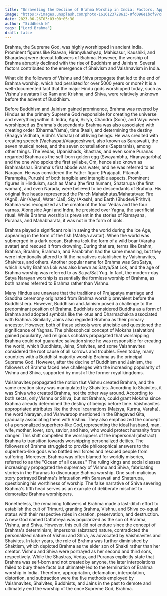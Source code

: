 ```yaml
---
title: "Unraveling the Decline of Brahma Worship in India: Factors, Appropriation, and Demise"
image: "https://images.unsplash.com/photo-1616123728613-8fd096e1bcf9?crop=entropy&cs=tinysrgb&fit=max&fm=jpg&ixid=M3wxMTc3M3wwfDF8c2VhcmNofDF8fGJyYWhtYXxlbnwwfHx8fDE2ODc2NDIyMjF8MA&ixlib=rb-4.0.3&q=80&w=2000"
date: 2023-06-26T03:03:00+05:30 	
author: "Siddhesh N"
tags: ["Lord Brahma"]
draft: false 
---
```



Brahma, the Supreme God, was highly worshipped in ancient India. Prominent figures like Raavan, Hiranyakashyap, Mahisasur, Kaushiki, and Bharadwaj were devout followers of Brahma. However, the worship of Brahma abruptly declined with the rise of Buddhism and Jainism. Several factors contributed to the emergence of Shaivism and Vaishnavism in India. 

What did the followers of Vishnu and Shiva propagate that led to the end of Brahma worship, which had persisted for over 5000 years or more? It is a well-documented fact that the major Hindu gods worshipped today, such as Vishnu's avatars like Ram and Krishna, and Shiva, were relatively unknown before the advent of Buddhism.

Before Buddhism and Jainism gained prominence, Brahma was revered by Hindus as the primary Supreme God responsible for creating the universe and everything within it. Indra, Agni, Surya, Chandra (Som), and Vayu were worshipped as Brahma's descendants. Brahma was also associated with creating order (Dharma/Yama), time (Kaal), and determining the destiny (Bhagya Vidhata, Vidhi's Vidhata) of all living beings. He was credited with creating speech (Vachaspati/Vaageeshwari, also known as Saraswati), the seven musical notes, and the seven constellations (Saptarshis), among other things. The Vedas, Upanishads, Shastras, and even some Puranas regarded Brahma as the self-born golden egg (Swayambhu, Hiranyagarbha) and the one who spoke the first syllable, Om, hence also known as Brahmakshar. Brahma's first abode was water, and he was referred to as Narayan. He was considered the Father figure (Prajapati, Pitamah, Parampita, Purush) of both tangible and intangible aspects. Prominent figures in Hinduism, such as Manu (the first human), Shatarupa (the first woman), and even Narada, were believed to be descendants of Brahma. His original five heads represented the Panch Mahabhutas/Mahatatvas: Fire (Agni), Air (Vayu), Water (Jal), Sky (Akash), and Earth (Bhudevi/Prithvi). Brahma was recognized as the creator of the four Vedas and the four varnas. Alongside Agni and Indra, he presided over Yagna, the sacrificial ritual. While Brahma worship is prevalent in the stories of Ramayana, Puranas, and Mahabharata, it was not in the form of idols.

Brahma played a significant role in saving the world during the Ice Age, appearing in the form of the fish (Matsya avatar). When the world was submerged in a dark ocean, Brahma took the form of a wild boar (Varaha avatar) and rescued it from drowning. During that era, terms like Brahm, Brahma, Braahm, Brahman, and Parabrahm had the same meaning, but they were intentionally altered to fit the narratives established by Vaishnavites, Shaivites, and others. Another popular name for Brahma was Sat/Satya, which is why Brahma Lok was also known as Satya/Sat Lok, and the age of Brahma worship was referred to as Satya/Sat Yug. In fact, the modern-day Satya Narayan worship is essentially the formless worship of Brahma, as both names referred to Brahma rather than Vishnu.

Many Hindus are unaware that the traditions of Prajapatya marriage and Sraddha ceremony originated from Brahma worship prevalent before the Buddhist era. However, Buddhism and Jainism posed a challenge to the predominant position of Brahma. Buddhists considered Buddha as a form of Brahma and adopted symbols like the lotus and Dharmachakra associated with Brahma. Similarly, Jains also regarded Brahma as their primary ancestor. However, both of these schools were atheistic and questioned the significance of Yagnas. The philosophical concept of Moksha (salvation) gained popularity, and religious scholars propagated that worshipping Brahma could not guarantee salvation since he was responsible for creating the world, which Buddhists, Jains, Shaivites, and some Vaishnavites considered the root cause of all sorrows and troubles. Even today, many countries with a Buddhist majority worship Brahma as the principal Supreme God. However, after the decline of Buddhism and Jainism, the followers of Brahma faced new challenges with the increasing popularity of Vishnu and Shiva, supported by most of the former royal kingdoms.

Vaishnavites propagated the notion that Vishnu created Brahma, and the same creation story was manipulated by Shaivites. According to Shaivites, it was Shiva who created Brahma, not the other way around. According to both sects, only Vishnu or Shiva, but not Brahma, could grant Moksha since Brahma already determined the destiny of beings before time. Vaishnavites appropriated attributes like the three incarnations (Matsya, Kurma, Varaha), the word Narayan, and Vishwaroop mentioned in the Bhagavad Gita, gradually associating them with Vishnu. They also emphasized the concept of a personalized superhero-like God, representing the ideal husband, man, wife, mother, lover, son, savior, and hero, who would protect humanity from danger. This shift compelled the worshippers of the impersonal (abstract) Brahma to transition towards worshipping personalized deities. The followers of Brahma struggled to provide philosophical answers to the superhero-like gods who battled evil forces and rescued people from suffering. Moreover, Brahma was often blamed for worldly miseries, referred to as the "Ocean of all causes." The ruling kings and social classes increasingly propagated the supremacy of Vishnu and Shiva, fabricating stories in the Puranas to discourage Brahma worship. One such malicious story portrayed Brahma's infatuation with Saraswati and Shatarupa, questioning his worthiness of worship. The false narrative of Shiva severing Brahma's fifth head serves as an example of deliberate mischief to demoralize Brahma worshippers.

Nonetheless, the remaining followers of Brahma made a last-ditch effort to establish the cult of Trimurti, granting Brahma, Vishnu, and Shiva co-equal status with their respective roles in creation, preservation, and destruction. A new God named Dattatreya was popularized as the son of Brahma, Vishnu, and Shiva. However, this cult did not endure since the concept of Brahma's determinism, impersonal (abstract) nature, contradicted the personalized nature of Vishnu and Shiva, as advocated by Vaishnavites and Shaivites. In later years, the role of Brahma was further diminished by Shaktism, which depicted Brahma as the elder son of Shakti rather than her creator. Vishnu and Shiva were portrayed as her second and third sons, respectively. While the Shastras, Vedas, and Puranas explicitly state that Brahma was self-born and not created by anyone, the later interpolations failed to bury these facts but ultimately led to the termination of Brahma worship in India. Therefore, appropriation, defamation, interpolation, distortion, and subtraction were the five methods employed by Vaishnavites, Shaivites, Buddhists, and Jains in the past to demote and ultimately end the worship of the once Supreme God, Brahma.
